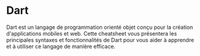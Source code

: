 <!-- meta
---------------------------------------------------------------------------------------
Auteur  == Loxcy
Version == 0.1
Date    == 2020/02/02
Type    == Cheatsheet
Tags    == Dart
Preview == Dart
Résumé  == Cheatsheet pour le language Dart
---------------------------------------------------------------------------------------
endmeta -->
Dart
===
Dart est un langage de programmation orienté objet conçu pour la création d'applications mobiles et web. Cette cheatsheet vous présentera les principales syntaxes et fonctionnalités de Dart pour vous aider à apprendre et à utiliser ce langage de manière efficace.